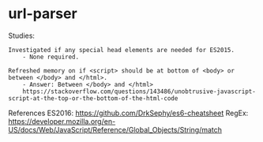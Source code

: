 # url-parser

Studies:

	Investigated if any special head elements are needed for ES2015.
		- None required.

	Refreshed memory on if <script> should be at bottom of <body> or between </body> and </html>.
		- Answer: Between </body> and </html>
		https://stackoverflow.com/questions/143486/unobtrusive-javascript-script-at-the-top-or-the-bottom-of-the-html-code


References
	ES2016: https://github.com/DrkSephy/es6-cheatsheet
	RegEx: https://developer.mozilla.org/en-US/docs/Web/JavaScript/Reference/Global_Objects/String/match

